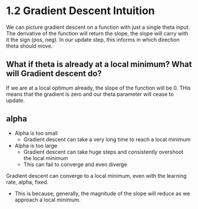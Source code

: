 # 1.2 Gradient Descent Intuition
We can picture gradient descent on a function with just a single theta input. The derivative of the function will return the slope, the slope will carry with it the sign (pos, neg). In our update step, this informs in which direction theta should move.

## What if theta is already at a local minimum? What will Gradient descent do?
If we are at a local optimum already, the slope of the function will be 0. THis means that the gradient is zero and our theta parameter will cease to update.

## alpha
* Alpha is too small
    * Gradient descent can take a very long time to reach a local minimum
* Alpha is too large
    * Gradient descent can take huge steps and consistently overshoot the local minimum
    * This can fail to converge and even diverge

Gradient descent can converge to a local minimum, even with the learning rate, alpha, fixed.
* This is because, generally, the magnitude of the slope will reduce as we approach a local minimum.

